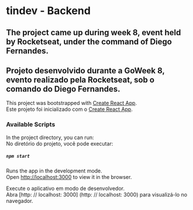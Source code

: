 # tindev - Backend
## The project came up during week 8, event held by Rocketseat, under the command of Diego Fernandes.
## Projeto desenvolvido durante a GoWeek 8, evento realizado pela Rocketseat, sob o comando do Diego Fernandes.

 This project was bootstrapped with [Create React App](https://github.com/facebook/create-react-app).<br>
 Este projeto foi inicializado com o [Create React App](https://github.com/facebook/create-react-app).<br>

### Available Scripts

 In the project directory, you can run:<br>
 No diretório do projeto, você pode executar:<br>

##### `npm start`

 Runs the app in the development mode.<br>
 Open [http://localhost:3000](http://localhost:3000) to view it in the browser.<br>

 Execute o aplicativo em modo de desenvolvedor. <br>
 Abra [http: // localhost: 3000] (http: // localhost: 3000) para visualizá-lo no navegador.<br>
